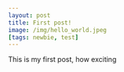 ```yaml
---
layout: post
title: First post!
image: /img/hello_world.jpeg
[tags: newbie, test]
---
```


This is my first post, how exciting
